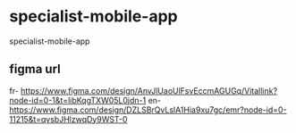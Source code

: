 # specialist-mobile-app
specialist-mobile-app

## figma url
fr- https://www.figma.com/design/AnvJlUaoUlFsvEccmAGUGq/Vitallink?node-id=0-1&t=libKqgTXW05L0jdn-1 
en- https://www.figma.com/design/DZLSBrQvLslA1Hia9xu7gc/emr?node-id=0-11215&t=qvsbJHlzwqDy9WST-0 
